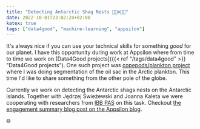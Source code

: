 ```yaml
---
title: "Detecting Antarctic Shag Nests 🐧🐻‍❄️🇦🇶"
date: 2022-10-01T23:02:24+02:00
katex: true
tags: ["data4good", "machine-learning", "appsilon"]
---
```


It's always nice if you can use your technical skills for something _good_ for our planet.
I have this opportunity during work at Appsilon where from time to time we work on [Data4Good projects]({{< ref "/tags/data4good" >}} "Data4Good projects").
One such project was [copepods/plankton project](posts/copepods-blogpost.md) where I was doing segmentation of the oil sac in the Arctic plankton.
This time I'd like to share something from the other pole of the globe.

Currently we work on detecting the Antarctic shags nests on the Antarctic islands.
Together with Jędrzej Świeżewski and Joanna Kaleta we were cooperating with researchers from [IBB PAS](https://ibb.edu.pl/en/laboratory/robert-bialik/) on this task.
Checkout [the engagement summary blog post on the Appsilon blog](https://appsilon.com/yolo-counting-nests-antarctic-birds/).

<!--more-->
🌐
